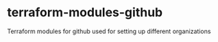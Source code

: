 # terraform-modules-github
Terraform modules for github used for setting up different organizations
